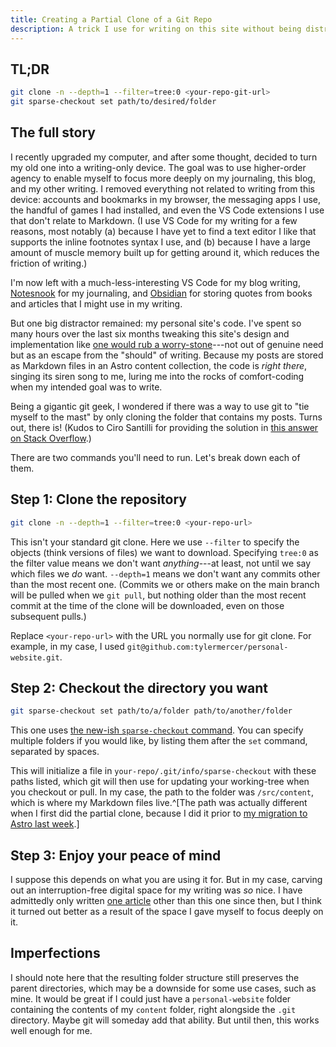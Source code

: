 ```yaml
---
title: Creating a Partial Clone of a Git Repo
description: A trick I use for writing on this site without being distracted by its code
---
```


## TL;DR

```bash
git clone -n --depth=1 --filter=tree:0 <your-repo-git-url>
git sparse-checkout set path/to/desired/folder
```

## The full story

I recently upgraded my computer, and after some thought, decided to turn my old
one into a writing-only device. The goal was to use higher-order agency to
enable myself to focus more deeply on my journaling, this blog, and my other
writing. I removed everything not related to writing from this device: accounts
and bookmarks in my browser, the messaging apps I use, the handful of games I
had installed, and even the VS Code extensions I use that don't relate to
Markdown. (I use VS Code for my writing for a few reasons, most notably (a)
because I have yet to find a text editor I like that supports the inline
footnotes syntax I use, and (b) because I have a large amount of muscle memory
built up for getting around it, which reduces the friction of writing.)

I'm now left with a much-less-interesting VS Code for my blog writing,
[Notesnook](https://notesnook.com/) for my journaling, and
[Obsidian](https://obsidian.md/) for storing quotes from books and articles that
I might use in my writing.

But one big distractor remained: my personal site's code. I've spent so many
hours over the last six months tweaking this site's design and implementation
like [one would rub a
worry-stone](https://ethanmarcotte.com/wrote/let-a-website-be-a-worry-stone/)---not
out of genuine need but as an escape from the "should" of writing. Because my
posts are stored as Markdown files in an Astro content collection, the code is
_right there_, singing its siren song to me, luring me into the rocks of
comfort-coding when my intended goal was to write.

Being a gigantic git geek, I wondered if there was a way to use git to "tie
myself to the mast" by only cloning the folder that contains my posts. Turns
out, there is! (Kudos to Ciro Santilli for providing the solution in
[this answer on Stack Overflow](https://stackoverflow.com/a/52269934).)

There are two commands you'll need to run. Let's break down each of them.

## Step 1: Clone the repository

```bash
git clone -n --depth=1 --filter=tree:0 <your-repo-url>
```

This isn't your standard git clone. Here we use `--filter` to specify the
objects (think versions of files) we want to download. Specifying `tree:0` as
the filter value means we don't want _anything_---at least, not until we say
which files we _do_ want. `--depth=1` means we don't want any commits other than
the most recent one. (Commits we or others make on the main branch will be
pulled when we `git pull`, but nothing older than the most recent commit at the
time of the clone will be downloaded, even on those subsequent pulls.)

Replace `<your-repo-url>` with the URL you normally use for git clone. For
example, in my case, I used
`git@github.com:tylermercer/personal-website.git`.

## Step 2: Checkout the directory you want

```bash
git sparse-checkout set path/to/a/folder path/to/another/folder
```

This one uses
[the new-ish `sparse-checkout` command](https://www.git-scm.com/docs/git-sparse-checkout).
You can specify multiple folders if you would like, by listing them after the
`set` command, separated by spaces.

This will initialize a file in `your-repo/.git/info/sparse-checkout` with these
paths listed, which git will then use for updating your working-tree when you
checkout or pull. In my case, the path to the folder was `/src/content`, which
is where my Markdown files live.^[The path was actually different when I first
did the partial clone, because I did it prior to
[my migration to Astro last week](https://github.com/tylermercer/personal-website/pull/63).]

## Step 3: Enjoy your peace of mind

I suppose this depends on what you are using it for. But in my case, carving out
an interruption-free digital space for my writing was _so_ nice. I have
admittedly only written
[one article](https://tylermercer.net/posts/faith/certainty-and-uncertainty-as-elements-of-faith/)
other than this one since then, but I think it turned out better as a result of
the space I gave myself to focus deeply on it.

## Imperfections

I should note here that the resulting folder structure still preserves the
parent directories, which may be a downside for some use cases, such as mine. It
would be great if I could just have a `personal-website` folder containing the
contents of my `content` folder, right alongside the `.git` directory. Maybe git
will someday add that ability. But until then, this works well enough for me.
